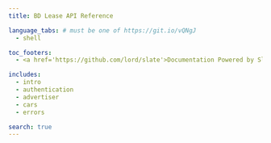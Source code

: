 ```yaml
---
title: BD Lease API Reference

language_tabs: # must be one of https://git.io/vQNgJ
  - shell

toc_footers:
  - <a href='https://github.com/lord/slate'>Documentation Powered by Slate</a>

includes:
  - intro
  - authentication
  - advertiser
  - cars
  - errors

search: true
---
```

